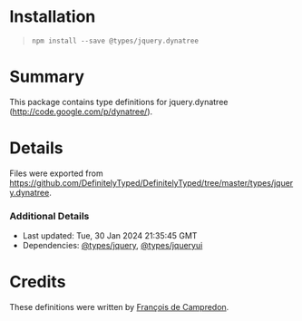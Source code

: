 # Installation
> `npm install --save @types/jquery.dynatree`

# Summary
This package contains type definitions for jquery.dynatree (http://code.google.com/p/dynatree/).

# Details
Files were exported from https://github.com/DefinitelyTyped/DefinitelyTyped/tree/master/types/jquery.dynatree.

### Additional Details
 * Last updated: Tue, 30 Jan 2024 21:35:45 GMT
 * Dependencies: [@types/jquery](https://npmjs.com/package/@types/jquery), [@types/jqueryui](https://npmjs.com/package/@types/jqueryui)

# Credits
These definitions were written by [François de Campredon](https://github.com/fdecampredon).
